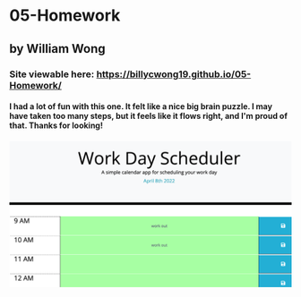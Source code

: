 # 05-Homework
## by William Wong
### Site viewable here: https://billycwong19.github.io/05-Homework/
#### I had a lot of fun with this one. It felt like a nice big brain puzzle. I may have taken too many steps, but it feels like it flows right, and I'm proud of that. Thanks for looking!
###### ![ScreenShot](./images/screenshot.png "screenshot of daily calendar")
